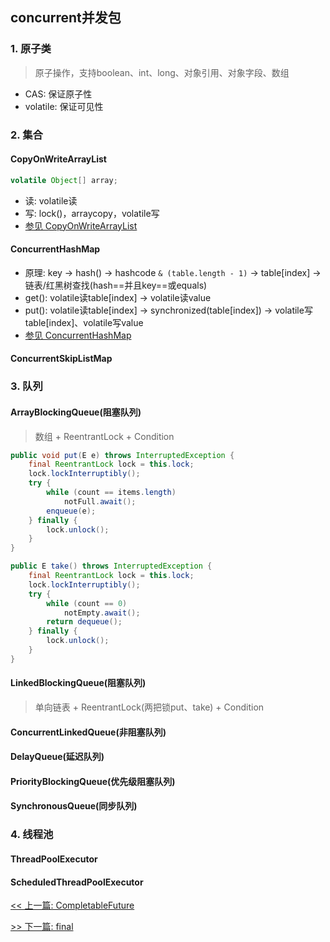 ## concurrent并发包

### 1. 原子类

> 原子操作，支持boolean、int、long、对象引用、对象字段、数组

* CAS: 保证原子性
* volatile: 保证可见性

### 2. 集合

#### CopyOnWriteArrayList

```java
volatile Object[] array;
```

* 读: volatile读
* 写: lock()，arraycopy，volatile写
* [参见 CopyOnWriteArrayList](/%E6%95%B0%E6%8D%AE%E7%BB%93%E6%9E%84/List?id=copyonwritearraylist)

#### ConcurrentHashMap

* 原理: key -&gt; hash() -&gt; hashcode `& (table.length - 1)` -&gt; table[index] -&gt; 链表/红黑树查找(hash==并且key==或equals)
* get(): volatile读table[index] -&gt; volatile读value
* put(): volatile读table[index] -&gt; synchronized(table[index]) -&gt; volatile写table[index]、volatile写value
* [参见 ConcurrentHashMap](/%E6%95%B0%E6%8D%AE%E7%BB%93%E6%9E%84/Map?id=concurrenthashmap)

#### ConcurrentSkipListMap

### 3. 队列

#### ArrayBlockingQueue(阻塞队列)

> 数组 + ReentrantLock + Condition

```java
public void put(E e) throws InterruptedException {
    final ReentrantLock lock = this.lock;
    lock.lockInterruptibly();
    try {
        while (count == items.length)
            notFull.await();
        enqueue(e);
    } finally {
        lock.unlock();
    }
}

public E take() throws InterruptedException {
    final ReentrantLock lock = this.lock;
    lock.lockInterruptibly();
    try {
        while (count == 0)
            notEmpty.await();
        return dequeue();
    } finally {
        lock.unlock();
    }
}
```

#### LinkedBlockingQueue(阻塞队列)

> 单向链表 + ReentrantLock(两把锁put、take) + Condition

#### ConcurrentLinkedQueue(非阻塞队列)

#### DelayQueue(延迟队列)

#### PriorityBlockingQueue(优先级阻塞队列)

#### SynchronousQueue(同步队列)

### 4. 线程池

#### ThreadPoolExecutor

#### ScheduledThreadPoolExecutor


[<< 上一篇: CompletableFuture](4-多线程与并发/CompletableFuture.md)

[>> 下一篇: final](4-多线程与并发/final.md)
